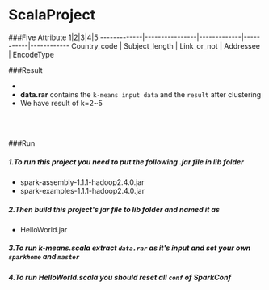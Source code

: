 # ScalaProject

###Five Attribute
 1|2|3|4|5
-------------|----------------|-------------|-----------|------------
Country_code | Subject_length | Link_or_not | Addressee | EncodeType                       

###Result
*  <br/>
 *  **data.rar** contains the `k-means input data` and the `result` after clustering
 * We have result of k=2~5
<br/>
<br/>

###Run

##### 1.To run this project you need to put the following .jar file in lib folder
- spark-assembly-1.1.1-hadoop2.4.0.jar
- spark-examples-1.1.1-hadoop2.4.0.jar

##### 2.Then build this project's jar file to lib folder and named it as
- HelloWorld.jar

##### 3.To run k-means.scala extract `data.rar` as it's input and set your own `sparkhome` and `master`
##### 4.To run HelloWorld.scala you should reset all `conf` of SparkConf
